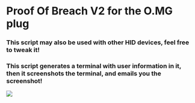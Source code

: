 <head>
<h1>
Proof Of Breach V2 for the O.MG plug
</h1>
<h3>
This script may also be used with other HID devices, feel free to tweak it!
</h3>
<h3>
This script generates a terminal with user information in it, then it screenshots the terminal, and emails you the screenshot!
</h3>
<img src=https://o.mg.lol/logo.jpg class="center">

